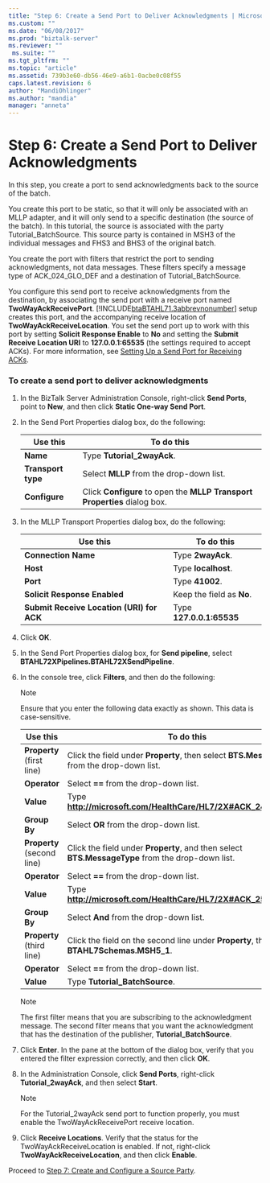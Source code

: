 ```yaml
---
title: "Step 6: Create a Send Port to Deliver Acknowledgments | Microsoft Docs"
ms.custom: ""
ms.date: "06/08/2017"
ms.prod: "biztalk-server"
ms.reviewer: ""
 ms.suite: ""
ms.tgt_pltfrm: ""
ms.topic: "article"
ms.assetid: 739b3e60-db56-46e9-a6b1-0acbe0c08f55
caps.latest.revision: 6
author: "MandiOhlinger"
ms.author: "mandia"
manager: "anneta"
---
```

# Step 6: Create a Send Port to Deliver Acknowledgments
In this step, you create a port to send acknowledgments back to the source of the batch.  
  
 You create this port to be static, so that it will only be associated with an MLLP adapter, and it will only send to a specific destination (the source of the batch). In this tutorial, the source is associated with the party Tutorial_BatchSource. This source party is contained in MSH3 of the individual messages and FHS3 and BHS3 of the original batch.  
  
 You create the port with filters that restrict the port to sending acknowledgments, not data messages. These filters specify a message type of ACK_024_GLO_DEF and a destination of Tutorial_BatchSource.  
  
 You configure this send port to receive acknowledgments from the destination, by associating the send port with a receive port named **TwoWayAckReceivePort**. [!INCLUDE[btaBTAHL71.3abbrevnonumber](../../includes/btabtahl71-3abbrevnonumber-md.md)] setup creates this port, and the accompanying receive location of **TwoWayAckReceiveLocation**. You set the send port up to work with this port by setting **Solicit Response Enable** to **No** and setting the **Submit Receive Location URI** to **127.0.0.1:65535** (the settings required to accept ACKs). For more information, see [Setting Up a Send Port for Receiving ACKs](../../adapters-and-accelerators/accelerator-hl7/setting-up-a-send-port-for-receiving-acks.md).  
  
### To create a send port to deliver acknowledgments  
  
1.  In the BizTalk Server Administration Console, right-click **Send Ports**, point to **New**, and then click **Static One-way Send Port**.  
  
2.  In the Send Port Properties dialog box, do the following:  
  
    |Use this|To do this|  
    |--------------|----------------|  
    |**Name**|Type **Tutorial_2wayAck**.|  
    |**Transport type**|Select **MLLP** from the drop-down list.|  
    |**Configure**|Click **Configure** to open the **MLLP Transport Properties** dialog box.|  
  
3.  In the MLLP Transport Properties dialog box, do the following:  
  
    |Use this|To do this|  
    |--------------|----------------|  
    |**Connection Name**|Type **2wayAck**.|  
    |**Host**|Type **localhost**.|  
    |**Port**|Type **41002**.|  
    |**Solicit Response Enabled**|Keep the field as **No**.|  
    |**Submit Receive Location (URI) for ACK**|Type **127.0.0.1:65535**|  
  
4.  Click **OK**.  
  
5.  In the Send Port Properties dialog box, for **Send pipeline**, select **BTAHL72XPipelines.BTAHL72XSendPipeline**.  
  
6.  In the console tree, click **Filters**, and then do the following:  
  
    > [!NOTE]
    >  Ensure that you enter the following data exactly as shown. This data is case-sensitive.  
  
    |Use this|To do this|  
    |--------------|----------------|  
    |**Property** (first line)|Click the field under **Property**, then select **BTS.MessageType** from the drop-down list.|  
    |**Operator**|Select **==** from the drop-down list.|  
    |**Value**|Type **http://microsoft.com/HealthCare/HL7/2X#ACK_24_GLO_DEF**.|  
    |**Group By**|Select **OR** from the drop-down list.|  
    |**Property** (second line)|Click the field under **Property**, and then select **BTS.MessageType** from the drop-down list.|  
    |**Operator**|Select **==** from the drop-down list.|  
    |**Value**|Type **http://microsoft.com/HealthCare/HL7/2X#ACK_25_GLO_DEF.**|  
    |**Group By**|Select **And** from the drop-down list.|  
    |**Property** (third line)|Click the field on the second line under **Property**, then select **BTAHL7Schemas.MSH5_1**.|  
    |**Operator**|Select **==** from the drop-down list.|  
    |**Value**|Type **Tutorial_BatchSource**.|  
  
    > [!NOTE]
    >  The first filter means that you are subscribing to the acknowledgment message. The second filter means that you want the acknowledgment that has the destination of the publisher, **Tutorial_BatchSource**.  
  
7.  Click **Enter**. In the pane at the bottom of the dialog box, verify that you entered the filter expression correctly, and then click **OK**.  
  
8.  In the Administration Console, click **Send Ports**, right-click **Tutorial_2wayAck**, and then select **Start**.  
  
    > [!NOTE]
    >  For the Tutorial_2wayAck send port to function properly, you must enable the TwoWayAckReceivePort receive location.  
  
9. Click **Receive Locations**. Verify that the status for the TwoWayAckReceiveLocation is enabled. If not, right-click **TwoWayAckReceiveLocation**, and then click **Enable**.  
  
 Proceed to [Step 7: Create and Configure a Source Party](../../adapters-and-accelerators/accelerator-hl7/step-7-create-and-configure-a-source-party.md).